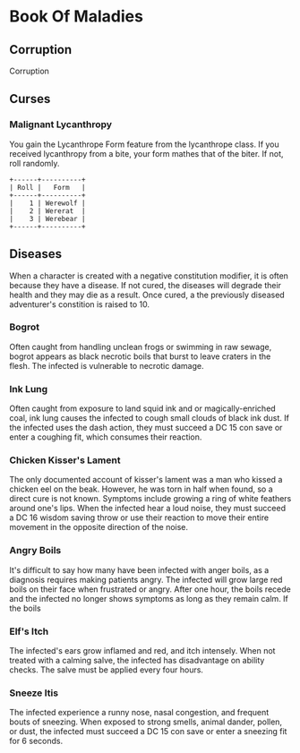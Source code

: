 # Book Of Maladies

## Corruption
Corruption

## Curses

### Malignant Lycanthropy
You gain the Lycanthrope Form feature from the lycanthrope class. If you received lycanthropy from a bite, your form mathes that of the biter. If not, roll randomly.
```
+------+----------+
| Roll |   Form   |
+------+----------+
|    1 | Werewolf |
|    2 | Wererat  |
|    3 | Werebear |
+------+----------+
```

## Diseases
When a character is created with a negative constitution modifier, it is often
because they have a disease. If not cured, the diseases will degrade their
health and they may die as a result. Once cured, a the previously diseased
adventurer's constition is raised to 10.

### Bogrot
Often caught from handling unclean frogs or swimming in raw sewage, bogrot
appears as black necrotic boils that burst to leave craters in the flesh.
The infected is vulnerable to necrotic damage.

### Ink Lung
Often caught from exposure to land squid ink and or magically-enriched coal,
ink lung causes the infected to cough small clouds of black ink dust.
If the infected uses the dash action, they must succeed a DC 15 con save or
enter a coughing fit, which consumes their reaction.

### Chicken Kisser's Lament
The only documented account of kisser's lament was a man who kissed a chicken
eel on the beak. However, he was torn in half when found, so a direct cure
is not known. Symptoms include growing a ring of white feathers around one's
lips. When the infected hear a loud noise, they must succeed a DC 16 wisdom
saving throw or use their reaction to move their entire movement in the opposite
direction of the noise.

### Angry Boils
It's difficult to say how many have been infected with anger boils, as
a diagnosis requires making patients angry. The infected will grow large red
boils on their face when frustrated or angry. After one hour, the boils recede
and the infected no longer shows symptoms as long as they remain calm. If the
boils

### Elf's Itch
The infected's ears grow inflamed and red, and itch intensely. When not treated
with a calming salve, the infected has disadvantage on ability checks. The salve
must be applied every four hours.

### Sneeze Itis
The infected experience a runny nose, nasal congestion, and frequent bouts
of sneezing. When exposed to strong smells, animal dander, pollen, or dust,
the infected must succeed a DC 15 con save or enter a sneezing fit for 6 seconds.